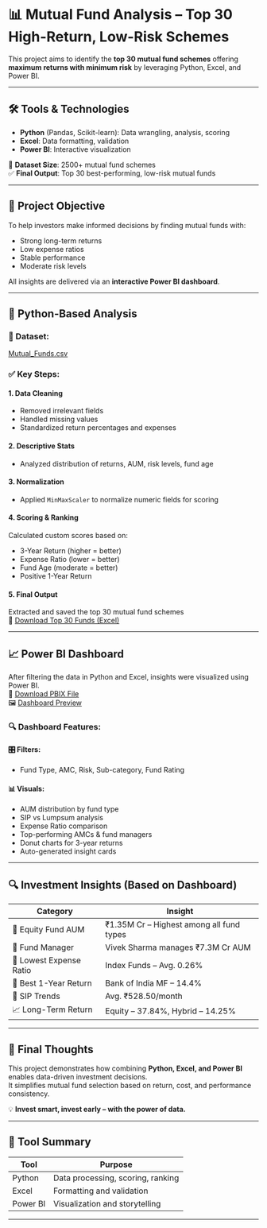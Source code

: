 # 📊 Mutual Fund Analysis – Top 30 High-Return, Low-Risk Schemes

This project aims to identify the **top 30 mutual fund schemes** offering **maximum returns with minimum risk** by leveraging Python, Excel, and Power BI.

---

## 🛠️ Tools & Technologies

- **Python** (Pandas, Scikit-learn): Data wrangling, analysis, scoring  
- **Excel**: Data formatting, validation  
- **Power BI**: Interactive visualization

📁 **Dataset Size**: 2500+ mutual fund schemes  
✅ **Final Output**: Top 30 best-performing, low-risk mutual funds

---

## 🎯 Project Objective

To help investors make informed decisions by finding mutual funds with:
- Strong long-term returns  
- Low expense ratios  
- Stable performance  
- Moderate risk levels  

All insights are delivered via an **interactive Power BI dashboard**.

---

## 🐍 Python-Based Analysis

### 📂 Dataset:  
[Mutual_Funds.csv](https://github.com/niravtrivedi23/Mutual-Fund-Analysis/blob/main/Mutual_Funds.csv)

### ✅ Key Steps:

#### 1. Data Cleaning
- Removed irrelevant fields
- Handled missing values
- Standardized return percentages and expenses

#### 2. Descriptive Stats
- Analyzed distribution of returns, AUM, risk levels, fund age

#### 3. Normalization
- Applied `MinMaxScaler` to normalize numeric fields for scoring

#### 4. Scoring & Ranking
Calculated custom scores based on:
- 3-Year Return (higher = better)
- Expense Ratio (lower = better)
- Fund Age (moderate = better)
- Positive 1-Year Return

#### 5. Final Output
Extracted and saved the top 30 mutual fund schemes  
📄 [Download Top 30 Funds (Excel)](https://github.com/niravtrivedi23/Mutual-Fund-Analysis/blob/main/top_30_mutual_funds.xlsx)

---

## 📈 Power BI Dashboard

After filtering the data in Python and Excel, insights were visualized using Power BI.  
🔗 [Download PBIX File](https://github.com/niravtrivedi23/Mutual-Fund-Analysis/blob/main/Mutual%20Fund%20Dashboard.pbix)  
🖼️ [Dashboard Preview](https://github.com/niravtrivedi23/Mutual-Fund-Analysis/blob/main/Mutual%20Fund%20Dashboard%20.png)

### 🔍 Dashboard Features:

#### 🎛️ Filters:
- Fund Type, AMC, Risk, Sub-category, Fund Rating

#### 📊 Visuals:
- AUM distribution by fund type  
- SIP vs Lumpsum analysis  
- Expense Ratio comparison  
- Top-performing AMCs & fund managers  
- Donut charts for 3-year returns  
- Auto-generated insight cards

---

## 🔍 Investment Insights (Based on Dashboard)

| Category | Insight |
|----------|---------|
| 💼 Equity Fund AUM | ₹1.35M Cr – Highest among all fund types |
| 👤 Fund Manager | Vivek Sharma manages ₹7.3M Cr AUM |
| 💸 Lowest Expense Ratio | Index Funds – Avg. 0.26% |
| 🏦 Best 1-Year Return | Bank of India MF – 14.4% |
| 🔄 SIP Trends | Avg. ₹528.50/month |
| 📈 Long-Term Return | Equity – 37.84%, Hybrid – 14.25% |

---

## 🧠 Final Thoughts

This project demonstrates how combining **Python, Excel, and Power BI** enables data-driven investment decisions.  
It simplifies mutual fund selection based on return, cost, and performance consistency.

💡 **Invest smart, invest early – with the power of data.**

---

## 🧰 Tool Summary

| Tool     | Purpose |
|----------|---------|
| Python   | Data processing, scoring, ranking |
| Excel    | Formatting and validation |
| Power BI | Visualization and storytelling |

---



